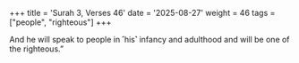 +++
title = 'Surah 3, Verses 46'
date = '2025-08-27'
weight = 46
tags = ["people", "righteous"]
+++

And he will speak to people in ˹his˺ infancy and adulthood and will be one of the righteous.”